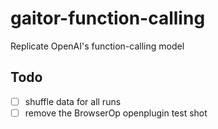 # gaitor-function-calling
Replicate OpenAI's function-calling model

## Todo
- [ ] shuffle data for all runs
- [ ] remove the BrowserOp openplugin test shot